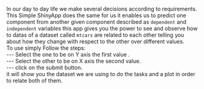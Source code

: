In our day to day life we make several decisions according to requirements. This Simple ShinyApp
does the same for us it enables us to predict one component from another given component described as 
`dependent` and  `independent` variables this app gives you the power to see and observe how to 
datas of a dataset called `mtcars` are related to each other telling you about how they change with respect to
the other over different values.  
To use simply Follow the steps:    
--- Select the one to be on Y axis the first value .  
--- Select the other to be on X axis the second value.   
--- click on the submit button.   
 it will show you the dataset we are using to do the tasks and a plot in order to relate both of them.


